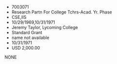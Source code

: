 * 7003071
* Research Partn For College Tchrs-Acad. Yr. Phase
* CSE,IIS
* 10/29/1969,10/31/1971
* Jeremy Taylor, Lycoming College
* Standard Grant
*   name not available
* 10/31/1971
* USD 2,000.00

NONE